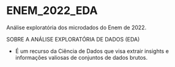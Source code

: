 # ENEM_2022_EDA
Análise exploratória dos microdados do Enem de 2022.

SOBRE A ANÁLISE EXPLORATÓRIA DE DADOS (EDA)
- É um recurso da Ciência de Dados que visa extrair insights e informações valiosas de conjuntos de dados brutos.
